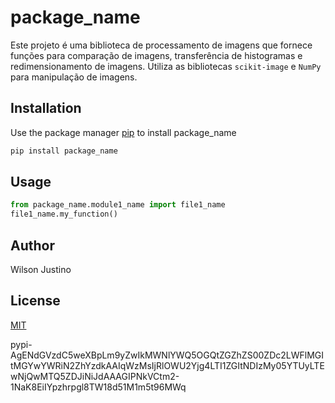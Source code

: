 # package_name
Este projeto é uma biblioteca de processamento de imagens que fornece funções para comparação de imagens, transferência de histogramas e redimensionamento de imagens. Utiliza as bibliotecas `scikit-image` e `NumPy` para manipulação de imagens.

## Installation

Use the package manager [pip](https://pip.pypa.io/en/stable/) to install package_name

```bash
pip install package_name
```

## Usage

```python
from package_name.module1_name import file1_name
file1_name.my_function()
```

## Author
Wilson Justino

## License
[MIT](https://choosealicense.com/licenses/mit/)





pypi-AgENdGVzdC5weXBpLm9yZwIkMWNlYWQ5OGQtZGZhZS00ZDc2LWFlMGItMGYwYWRiN2ZhYzdkAAIqWzMsIjRlOWU2Yjg4LTI1ZGItNDIzMy05YTUyLTEwNjQwMTQ5ZDJiNiJdAAAGIPNkVCtm2-1NaK8EiIYpzhrpgl8TW18d51M1m5t96MWq